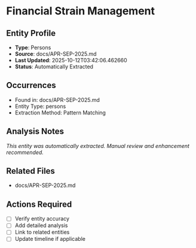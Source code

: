 # Financial Strain Management

## Entity Profile
- **Type**: Persons
- **Source**: docs/APR-SEP-2025.md
- **Last Updated**: 2025-10-12T03:42:06.462660
- **Status**: Automatically Extracted

## Occurrences
- Found in: docs/APR-SEP-2025.md
- Entity Type: persons
- Extraction Method: Pattern Matching

## Analysis Notes
*This entity was automatically extracted. Manual review and enhancement recommended.*

## Related Files
- docs/APR-SEP-2025.md

## Actions Required
- [ ] Verify entity accuracy
- [ ] Add detailed analysis
- [ ] Link to related entities
- [ ] Update timeline if applicable
